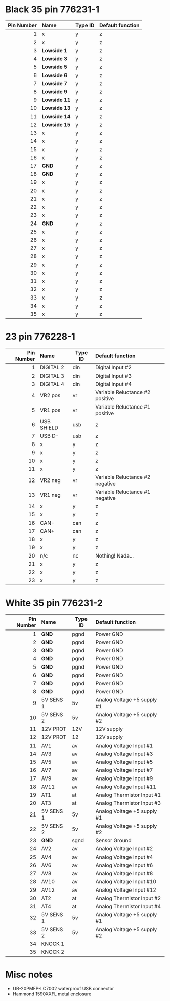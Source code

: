 





# Black 35 pin 776231-1

|Pin Number|Name   | Type ID | Default function                   |
| ---:|:---------- | ----- |:------------------------------------ |
|  1  | x          | y     |z                                     |
|  2  | x          | y     |z                                     |
|  3  |**Lowside 1** | y     |z                                     |
|  4  |**Lowside 3**           | y     |z                                     |
|  5  |**Lowside 5**| y     |z                                     |
|  6  |**Lowside 6**| y     |z                                     |
|  7  |**Lowside 7**| y     |z                                     |
|  8  |**Lowside 9**| y     |z                                     |
|  9  |**Lowside 11**| y     |z                                     |
| 10  |**Lowside 13**| y     |z                                     |
| 11  |**Lowside 14**| y     |z                                     |
| 12  |**Lowside 15**| y     |z                                     |
| 13  | x          | y     |z                                     |
| 14  | x          | y     |z                                     |
| 15  | x          | y     |z                                     |
| 16  | x          | y     |z                                     |
| 17  | **GND**    | y     |z                                     |
| 18  | **GND**    | y     |z                                     |
| 19  | x          | y     |z                                     |
| 20  | x          | y     |z                                     |
| 21  | x          | y     |z                                     |
| 22  | x          | y     |z                                     |
| 23  | x          | y     |z                                     |
| 24  | **GND**    | y     |z                                     |
| 25  | x          | y     |z                                     |
| 26  | x          | y     |z                                     |
| 27  | x          | y     |z                                     |
| 28  | x          | y     |z                                     |
| 29  | x          | y     |z                                     |
| 30  | x          | y     |z                                     |
| 31  | x          | y     |z                                     |
| 32  | x          | y     |z                                     |
| 33  | x          | y     |z                                     |
| 34  | x          | y     |z                                     |
| 35  | x          | y     |z                                     |






# 23 pin 776228-1
|Pin Number|Name   | Type ID | Default function                   |
| ---:|:---------- | ----- |:------------------------------------ |
| 1   | DIGITAL 2  | din   | Digital Input #2                     |
| 2   | DIGITAL 3  | din   | Digital Input #3                     |
| 3   | DIGITAL 4  | din   | Digital Input #4                     |
| 4   | VR2 pos    | vr    | Variable Reluctance #2 positive      |
| 5   | VR1 pos    | vr    | Variable Reluctance #1 positive      |
| 6   | USB SHIELD | usb   |z                                     |
| 7   | USB D-     | usb   |z                                     |
| 8   | x          | y     |z                                     |
| 9   | x          | y     |z                                     |
| 10  | x          | y     |z                                     |
| 11  | x          | y     |z                                     |
| 12  | VR2 neg    | vr    | Variable Reluctance #2 negative      |
| 13  | VR1 neg    | vr    | Variable Reluctance #1 negative      |
| 14  | x          | y     |z                                     |
| 15  | x          | y     |z                                     |
| 16  | CAN-       | can   |z                                     |
| 17  | CAN+       | can   |z                                     |
| 18  | x          | y     |z                                     |
| 19  | x          | y     |z                                     |
| 20  | n/c        | nc    | Nothing! Nada...                     |
| 21  | x          | y     |z                                     |
| 22  | x          | y     |z                                     |
| 23  | x          | y     |z                                     |




# White 35 pin 776231-2
|Pin Number|Name   | Type ID | Default function                   |
| ---:|:---------- | ----- |:------------------------------------ |
| 1   | **GND**    | pgnd  | Power GND                            |
| 2   | **GND**    | pgnd  | Power GND                            |
| 3   | **GND**    | pgnd  | Power GND                            |
| 4   | **GND**    | pgnd  | Power GND                            |
| 5   | **GND**    | pgnd  | Power GND                            |
| 6   | **GND**    | pgnd  | Power GND                            |
| 7   | **GND**    | pgnd  | Power GND                            |
| 8   | **GND**    | pgnd  | Power GND                            |
| 9   | 5V SENS 1  | 5v    | Analog Voltage +5 supply #1          |
| 10  | 5V SENS 2  | 5v    | Analog Voltage +5 supply #2          |
| 11  | 12V PROT   | 12V   | 12V supply                           |
| 12  | 12V PROT   | 12    | 12V supply                           |
| 11  | AV1        | av    | Analog Voltage Input #1              |
| 14  | AV3        | av    | Analog Voltage Input #3              |
| 15  | AV5        | av    | Analog Voltage Input #5              |
| 16  | AV7        | av    | Analog Voltage Input #7              |
| 17  | AV9        | av    | Analog Voltage Input #9              |
| 18  | AV11       | av    | Analog Voltage Input #11             |  
| 19  | AT1        | at    | Analog Thermistor Input #1           |
| 20  | AT3        | at    | Analog Thermistor Input #3           |
| 21  | 5V SENS 1  | 5v    | Analog Voltage +5 supply #1          |
| 22  | 5V SENS 2  | 5v    | Analog Voltage +5 supply #2          |
| 23  | **GND**    | sgnd  | Sensor Ground                        |
| 24  | AV2        | av    | Analog Voltage Input #2              |
| 25  | AV4        | av    | Analog Voltage Input #4              |
| 26  | AV6        | av    | Analog Voltage Input #6              |
| 27  | AV8        | av    | Analog Voltage Input #8              |
| 28  | AV10       | av    | Analog Voltage Input #10             |
| 29  | AV12       | av    | Analog Voltage Input #12             |
| 30  | AT2        | at    | Analog Thermistor Input #2           |
| 31  | AT4        | at    | Analog Thermistor Input #4           |
| 32  | 5V SENS 1  | 5v    | Analog Voltage +5 supply #1          |
| 33  | 5V SENS 2  | 5v    | Analog Voltage +5 supply #2          |
| 34  | KNOCK 1    |       |                                      |
| 35  | KNOCK 2    |       |                                      |


# Misc notes
- UB-20PMFP-LC7002 waterproof USB connector
- Hammond 1590XXFL metal enclosure